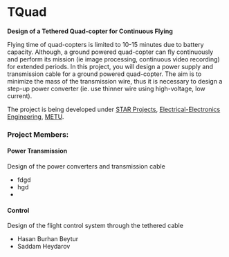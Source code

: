 TQuad
=====

**Design of a Tethered Quad-copter for Continuous Flying**

Flying time of quad-copters is limited to 10-15 minutes due to battery capacity. Although, a ground powered quad-copter can fly continuously and perform its mission (ie image processing, continuous video recording) for extended periods. In this project, you will design a power supply and transmission cable for a ground powered quad-copter. The aim is to minimize the mass of the transmission wire, thus it is necessary to design a step-up power converter (ie. use thinner wire using high-voltage, low current).

The project is being developed under [STAR Projects](http://star.eee.metu.edu.tr/), [Electrical-Electronics Engineering](http://eee2.metu.edu.tr/), [METU](http://www.metu.edu.tr/).

### Project Members:

#### Power Transmission
Design of the power converters and transmission cable
*  fdgd
*  hgd
*  

#### Control
Design of the flight control system through the tethered cable

*  Hasan Burhan Beytur
*  Saddam Heydarov


